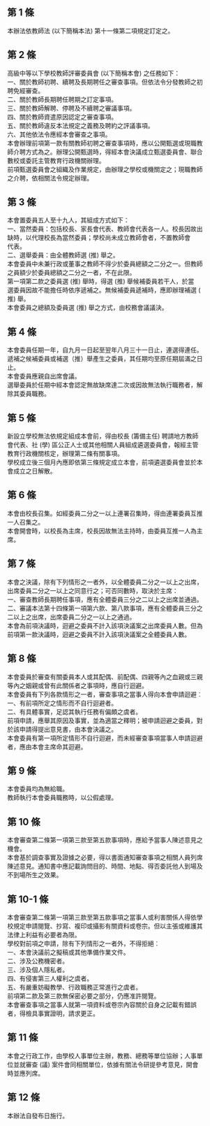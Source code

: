 第 1 條
-------
本辦法依教師法 (以下簡稱本法) 第十一條第二項規定訂定之。

第 2 條
-------
高級中等以下學校教師評審委員會 (以下簡稱本會) 之任務如下：  
一、關於教師初聘、續聘及長期聘任之審查事項。但依法令分發教師之初  
    聘免經審查。  
二、關於教師長期聘任聘期之訂定事項。  
三、關於教師解聘、停聘及不續聘之審議事項。  
四、關於教師資遣原因認定之審查事項。  
五、關於教師違反本法規定之義務及聘約之評議事項。  
六、其他依法令應經本會審查之事項。  
本會辦理前項第一款有關教師初聘之審查事項時，應以公開甄選或現職教  
師介聘方式為之。辦理公開甄選時，得經本會決議成立甄選委員會、聯合  
數校或委託主管教育行政機關辦理。  
前項甄選委員會之組織及作業規定，由辦理之學校或機關定之；現職教師  
之介聘，依相關法令規定辦理。

第 3 條
-------
本會置委員五人至十九人，其組成方式如下：  
一、當然委員：包括校長、家長會代表、教師會代表各一人。校長因故出  
    缺時，以代理校長為當然委員；學校尚未成立教師會者，不置教師會  
    代表。  
二、選舉委員：由全體教師選 (推) 舉之。  
本會委員中未兼行政或董事之教師不得少於委員總額之二分之一。但教師  
之員額少於委員總額之二分之一者，不在此限。  
第一項第二款之委員選 (推) 舉時，得選 (推) 舉候補委員若干人，於當  
選委員因故不能擔任時依序遞補之。無候補委員遞補時，應即辦理補選 (  
推) 舉。  
本會委員之總額及委員選 (推) 舉之方式，由校務會議議決。

第 4 條
-------
本會委員任期一年，自九月一日起至翌年八月三十一日止，連選得連任。  
遞補之候補委員或補選（推）舉產生之委員，其任期均至原任期屆滿之日  
止。  
本會委員應親自出席會議。  
選舉委員於任期中經本會認定無故缺席達二次或因故無法執行職務者，解  
除其委員職務。

第 5 條
-------
新設立學校無法依規定組成本會前，得由校長 (籌備主任) 聘請地方教師  
會代表、社 (學) 區公正人士或其他相關人員組成遴選委員會，報經主管  
教育行政機關核定，辦理第二條有關事項。  
學校成立後三個月內應即依第三條規定成立本會，前項遴選委員會並於本  
會成立之日解散。

第 6 條
-------
本會由校長召集。如經委員二分之一以上連署召集時，得由連署委員互推  
一人召集之。  
本會開會時，以校長為主席，校長因故無法主持時，由委員互推一人為主  
席。

第 7 條
-------
本會之決議，除有下列情形之一者外，以全體委員二分之一以上之出席，  
出席委員二分之一以上之同意行之；可否同數時，取決於主席：  
一、審查教師長期聘任事項，應有全體委員三分之二以上之出席並通過。  
二、審議本法第十四條第一項第六款、第八款事項，應有全體委員三分之  
    二以上之出席，出席委員二分之一以上之通過。  
本會為前項決議時，迴避之委員不計入該項決議案之出席委員人數。但為  
前項第一款決議時，迴避之委員不計入該項決議案之全體委員人數。

第 8 條
-------
本會委員於審查有關委員本人或其配偶、前配偶、四親等內之血親或三親  
等內之姻親或曾有此關係者之事項時，應自行迴避。  
本會委員有下列各款情形之一者，審查事項之當事人得向本會申請迴避︰  
一、有前項所定之情形而不自行迴避者。  
二、有具體事實，足認其執行任務有偏頗之虞者。  
前項申請，應舉其原因及事實，並為適當之釋明；被申請迴避之委員，對  
於該申請得提出意見書，由本會決議之。  
本會委員有第一項所定情形不自行迴避，而未經審查事項當事人申請迴避  
者，應由本會主席命其迴避。

第 9 條
-------
本會委員均為無給職。  
教師執行本會委員職務時，以公假處理。

第 10 條
--------
本會審查第二條第一項第三款至第五款事項時，應給予當事人陳述意見之  
機會。  
本會基於調查事實及證據之必要，得以書面通知審查事項之相關人員列席  
陳述意見。通知書中應記載詢問目的、時間、地點、得否委託他人到場及  
不到場所生之效果。

第 10-1 條
----------
本會審查第二條第一項第三款至第五款事項之當事人或利害關係人得依學  
校規定申請閱覽、抄寫、複印或攝影有關資料或卷宗。但以主張或維護其  
法律上利益有必要者為限。  
學校對前項之申請，除有下列情形之一者外，不得拒絕︰  
一、本會決議前之擬稿或其他準備作業文件。  
二、涉及公務機密者。  
三、涉及個人隱私者。  
四、有侵害第三人權利之虞者。  
五、有嚴重妨礙教學、行政職務正常進行之虞者。  
前項第二款及第三款無保密必要之部分，仍應准許閱覽。  
本會審查事項之當事人就第一項資料或卷宗內容關於自身之記載有錯誤  
者，得檢具事實證明，請求更正。

第 11 條
--------
本會之行政工作，由學校人事單位主辦，教務、總務等單位協辦；人事單  
位並就審查 (議) 案件會同相關單位，依據有關法令研提參考意見，開會  
時並應列席。

第 12 條
--------
本辦法自發布日施行。

